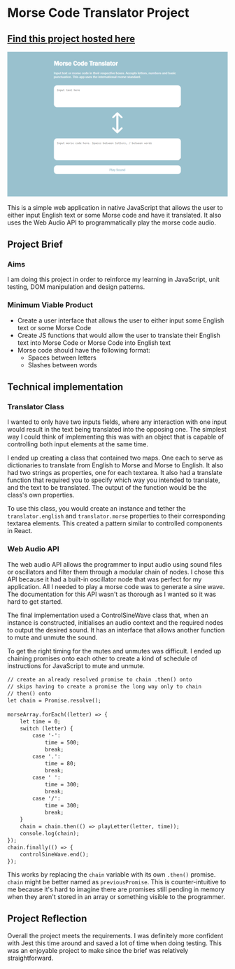 # Morse Code Translator Project

## [Find this project hosted here](https://kchn.com.au/morse-code-translator)

![Image of the project](./README-images/screenshot.png)

This is a simple web application in native JavaScript that allows the user to
either input English text or some Morse code and have it translated. It also
uses the Web Audio API to programmatically play the morse code audio.

## Project Brief

### Aims

I am doing this project in order to reinforce my learning in JavaScript, unit
testing, DOM manipulation and design patterns.

### Minimum Viable Product

-   Create a user interface that allows the user to either input some English
    text or some Morse Code
-   Create JS functions that would allow the user to translate their English
    text into Morse Code or Morse Code into English text
-   Morse code should have the following format:
    -   Spaces between letters
    -   Slashes between words

## Technical implementation

### Translator Class

I wanted to only have two inputs fields, where any interaction with one input
would result in the text being translated into the opposing one. The simplest
way I could think of implementing this was with an object that is capable of
controlling both input elements at the same time.

I ended up creating a class that contained two maps. One each to serve as
dictionaries to translate from English to Morse and Morse to English. It also
had two strings as properties, one for each textarea. It also had a translate
function that required you to specify which way you intended to translate, and
the text to be translated. The output of the function would be the class's own
properties.

To use this class, you would create an instance and tether the
`translator.english` and `translator.morse` properties to their corresponding
textarea elements. This created a pattern similar to controlled components in
React.

### Web Audio API

The web audio API allows the programmer to input audio using sound files or
oscillators and filter them through a modular chain of nodes. I chose this API
because it had a built-in oscillator node that was perfect for my application.
All I needed to play a morse code was to generate a sine wave. The documentation
for this API wasn't as thorough as I wanted so it was hard to get started.

The final implementation used a ControlSineWave class that, when an instance is
constructed, initialises an audio context and the required nodes to output the
desired sound. It has an interface that allows another function to mute and
unmute the sound.

To get the right timing for the mutes and unmutes was difficult. I ended up
chaining promises onto each other to create a kind of schedule of instructions
for JavaScript to mute and unmute.

```
// create an already resolved promise to chain .then() onto
// skips having to create a promise the long way only to chain
// then() onto
let chain = Promise.resolve();

morseArray.forEach((letter) => {
    let time = 0;
    switch (letter) {
        case '-':
            time = 500;
            break;
        case '.':
            time = 80;
            break;
        case ' ':
            time = 300;
            break;
        case '/':
            time = 300;
            break;
    }
    chain = chain.then(() => playLetter(letter, time));
    console.log(chain);
});
chain.finally(() => {
    controlSineWave.end();
});
```

This works by replacing the `chain` variable with its own `.then()` promise.
`chain` might be better named as `previousPromise`. This is counter-intuitive to
me because it's hard to imagine there are promises still pending in memory when
they aren't stored in an array or something visible to the programmer.

## Project Reflection

Overall the project meets the requirements. I was definitely more confident with
Jest this time around and saved a lot of time when doing testing. This was an
enjoyable project to make since the brief was relatively straightforward.
